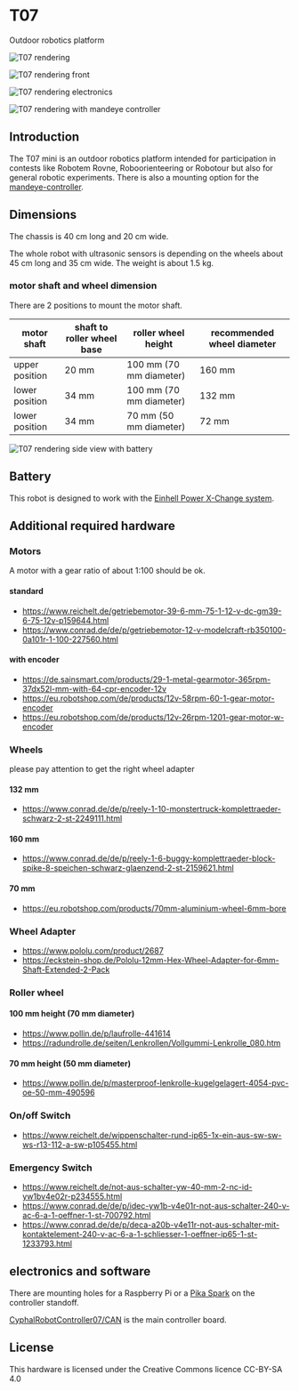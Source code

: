 # T07
Outdoor robotics platform

![T07 rendering](/docs/images/T07_rendering.png)

![T07 rendering front](/docs/images/T07_rendering_front.png)

![T07 rendering electronics](/docs/images/T07_rendering_electronics.png)

![T07 rendering with mandeye controller](/docs/images/T07_rendering_mandeye_controller.png)

## Introduction

The T07 mini is an outdoor robotics platform intended for participation in contests like Robotem Rovne, Roboorienteering or Robotour but also for general robotic experiments. There is also a mounting option for the [mandeye-controller](https://github.com/JanuszBedkowski/mandeye_controller).

## Dimensions

The chassis is 40 cm long and 20 cm wide.

The whole robot with ultrasonic sensors is depending on the wheels about 45 cm long and 35 cm wide. The weight is about 1.5 kg.

### motor shaft and wheel dimension

There are 2 positions to mount the motor shaft.

| motor shaft    | shaft to roller wheel base | roller wheel height     | recommended wheel diameter |
|----------------|----------------------------|-------------------------|----------------------------|
| upper position | 20 mm                      | 100 mm (70 mm diameter) | 160 mm                     |
| lower position | 34 mm                      | 100 mm (70 mm diameter) | 132 mm                     |
| lower position | 34 mm                      | 70 mm (50 mm diameter)  | 72 mm                      |

![T07 rendering side view with battery](/docs/images/T07_rendering_side_with_battery.png)

## Battery

This robot is designed to work with the [Einhell Power X-Change system](https://www.einhell.de/en/battery-system/).

## Additional required hardware

### Motors

A motor with a gear ratio of about 1:100 should be ok.

#### standard

  * https://www.reichelt.de/getriebemotor-39-6-mm-75-1-12-v-dc-gm39-6-75-12v-p159644.html
  * https://www.conrad.de/de/p/getriebemotor-12-v-modelcraft-rb350100-0a101r-1-100-227560.html

#### with encoder

  * https://de.sainsmart.com/products/29-1-metal-gearmotor-365rpm-37dx52l-mm-with-64-cpr-encoder-12v
  * https://eu.robotshop.com/de/products/12v-58rpm-60-1-gear-motor-encoder
  * https://eu.robotshop.com/de/products/12v-26rpm-1201-gear-motor-w-encoder

### Wheels

please pay attention to get the right wheel adapter

#### 132 mm

  * https://www.conrad.de/de/p/reely-1-10-monstertruck-komplettraeder-schwarz-2-st-2249111.html

#### 160 mm

  * https://www.conrad.de/de/p/reely-1-6-buggy-komplettraeder-block-spike-8-speichen-schwarz-glaenzend-2-st-2159621.html

#### 70 mm

  * https://eu.robotshop.com/products/70mm-aluminium-wheel-6mm-bore

### Wheel Adapter

  * https://www.pololu.com/product/2687
  * https://eckstein-shop.de/Pololu-12mm-Hex-Wheel-Adapter-for-6mm-Shaft-Extended-2-Pack

### Roller wheel

#### 100 mm height (70 mm diameter)

  * https://www.pollin.de/p/laufrolle-441614
  * https://radundrolle.de/seiten/Lenkrollen/Vollgummi-Lenkrolle_080.htm

#### 70 mm height (50 mm diameter)

  * https://www.pollin.de/p/masterproof-lenkrolle-kugelgelagert-4054-pvc-oe-50-mm-490596

### On/off Switch

  * https://www.reichelt.de/wippenschalter-rund-ip65-1x-ein-aus-sw-sw-ws-r13-112-a-sw-p105455.html

### Emergency Switch

  * https://www.reichelt.de/not-aus-schalter-yw-40-mm-2-nc-id-yw1bv4e02r-p234555.html
  * https://www.conrad.de/de/p/idec-yw1b-v4e01r-not-aus-schalter-240-v-ac-6-a-1-oeffner-1-st-700792.html
  * https://www.conrad.de/de/p/deca-a20b-v4e11r-not-aus-schalter-mit-kontaktelement-240-v-ac-6-a-1-schliesser-1-oeffner-ip65-1-st-1233793.html

## electronics and software

There are mounting holes for a Raspberry Pi or a [Pika Spark](https://docs.pika-spark.io/) on the controller standoff.

[CyphalRobotController07/CAN](https://github.com/generationmake/CyphalRobotController07-CAN) is the main controller board.

## License

This hardware is licensed under the Creative Commons licence CC-BY-SA 4.0
